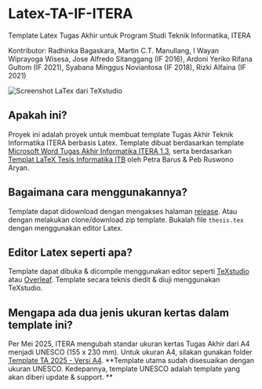 # Latex-TA-IF-ITERA
Template Latex Tugas Akhir untuk Program Studi Teknik Informatika, ITERA

Kontributor: Radhinka Bagaskara, Martin C.T. Manullang, I Wayan Wiprayoga Wisesa, Jose Alfredo Sitanggang (IF 2016), Ardoni Yeriko Rifana Gultom (IF 2021), Syabana Minggus Noviantosa (IF 2018), Rizki Alfaina (IF 2021)

![Screenshot LaTex dari TeXstudio](ss.jpg)

## Apakah ini?

Proyek ini adalah proyek untuk membuat template Tugas Akhir Teknik Informatika ITERA berbasis Latex. Template dibuat berdasarkan template [Microsoft Word Tugas Akhir Informatika ITERA 1.3](https://docs.google.com/document/d/1SYtSpRevbRvscXIJRAxuT41kJqqzsHyw/edit?usp=sharing&ouid=103935211052656359121&rtpof=true&sd=true), serta berdasarkan [Templat LaTeX Tesis Informatika ITB](https://github.com/petrabarus/if-itb-latex) oleh Petra Barus & Peb Ruswono Aryan.

## Bagaimana cara menggunakannya?

Template dapat didownload dengan mengakses halaman [release](https://github.com/rdhnk/Latex-TA-IF-ITERA/releases). Atau dengan melakukan clone/download zip template. Bukalah file `thesis.tex` dengan menggunakan editor Latex.

## Editor Latex seperti apa?

Template dapat dibuka & dicompile menggunakan editor seperti [TeXstudio](https://www.texstudio.org/) atau [Overleaf](https://www.overleaf.com). Template secara teknis diedit & diuji menggunakan TeXstudio.

## Mengapa ada dua jenis ukuran kertas dalam template ini?

Per Mei 2025, ITERA mengubah standar ukuran kertas Tugas Akhir dari A4 menjadi UNESCO (155 x 230 mm). Untuk ukuran A4, silakan gunakan folder [Template TA 2025 - Versi A4](Template%20TA%202025%20-%20Versi%20A4). **Template utama sudah disesuaikan dengan ukuran UNESCO. Kedepannya, template UNESCO adalah template yang akan diberi update & support. **
